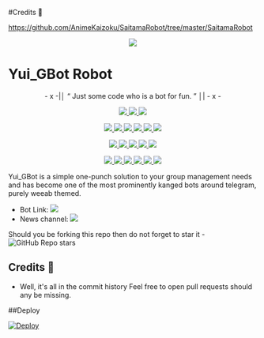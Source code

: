 #Credits 📍

https://github.com/AnimeKaizoku/SaitamaRobot/tree/master/SaitamaRobot





<p align="center">
  <img src="https://wallpaperscave.com/images/original/18/04-25/anime-one-punch-man-#4886.jpg">
</p>

# Yui_GBot Robot 

<p align="center">
- x -|│  “	Just some code who is a bot for fun. ”  │| - x -
</p>

<p align="center">
<a href="https://app.codacy.com/gh/AnimeKaizoku/Yui_GBot?utm_source=github.com&utm_medium=referral&utm_content=AnimeKaizoku/Yui_GBot&utm_campaign=Badge_Grade_Settings" alt="Codacy Badge">
<img src="https://api.codacy.com/project/badge/Grade/6141417ceaf84545bab6bd671503df51" /> </a>
<a href="https://github.com/AnimeKaizoku/Yui_GBot" alt="Libraries.io dependency status for GitHub repo"> <img src="https://img.shields.io/librariesio/github/animekaizoku/Yui_GBot" /> </a>
<a href="http://hits.dwyl.com/animekaizoku/Yui_GBot" alt="HitCount"> <img src="http://hits.dwyl.com/animekaizoku/Yui_GBot.svg" /> </a>
</p>
<p align="center">
<a href="https://github.com/AnimeKaizoku/Yui_GBot" alt="GitHub closed issues"> <img src="https://img.shields.io/github/issues-closed-raw/animekaizoku/Yui_GBot?style=flat&logo=github&color=success" /> </a>
<a href="https://github.com/AnimeKaizoku/Yui_GBot" alt="GitHub commit activity"> <img src="https://img.shields.io/github/commit-activity/m/animekaizoku/Yui_GBot" /> </a>
<a href="https://github.com/AnimeKaizoku/Yui_GBot/graphs/contributors" alt="GitHub contributors"> <img src="https://img.shields.io/github/contributors/animekaizoku/Yui_GBot?style=flat&logo=github" /> </a>
<a href="https://github.com/AnimeKaizoku/Yui_GBot/network/members" alt="GitHub forks"> <img src="https://img.shields.io/github/forks/AnimeKaizoku/Yui_GBot?label=Forks&logo=github" /> </a>
<a href="https://github.com/AnimeKaizoku/Yui_GBot" alt="GitHub closed pull requests"> <img src="https://img.shields.io/github/issues-pr-closed-raw/animekaizoku/Yui_GBot?color=success" /> </a>
<a href="https://github.com/AnimeKaizoku/Yui_GBot" alt="GitHub issues"> <img src="https://img.shields.io/github/issues-raw/animekaizoku/Yui_GBot?style=flat&logo=github&color=yellow" /> </a>
</p>
<p align="center">
<a href="https://github.com/AnimeKaizoku/Yui_GBot" alt="GitHub release (latest by date including pre-releases)"> <img src="https://img.shields.io/github/v/release/animekaizoku/Yui_GBot?include_prereleases?style=flat&logo=github" /> </a>
<a href="https://www.python.org/" alt="made-with-python"> <img src="https://img.shields.io/badge/Made%20with-Python-1f425f.svg?style=flat&logo=python&color=blue" /> </a>
<a href="https://github.com/AnimeKaizoku/Yui_GBot" alt="Docker!"> <img src="https://aleen42.github.io/badges/src/docker.svg" /> </a>
<a href="https://github.com/AnimeKaizoku/Yui_GBot" alt="GitHub repo size"> <img src="https://img.shields.io/github/repo-size/animekaizoku/Yui_GBot" /> </a>
<a href="https://github.com/AnimeKaizoku/Yui_GBot/blob/master/LICENSE" alt="GPLv3 license"> <img src="https://img.shields.io/badge/License-GPLv3-blue.svg" /> </a>
</p>
<p align="center">
<a href="https://ko-fi.com/sawada" alt="Donate!"> <img src="https://aleen42.github.io/badges/src/paypal.svg" /> </a>
<a href="https://t.me/OnePunchUpdates" alt="Telegram!"> <img src="https://aleen42.github.io/badges/src/telegram.svg" /> </a>
<a href="https://discord.animekaizoku.com" alt="Discord"> <img src="https://img.shields.io/discord/465068856692441090?style=flat&logo=discord&color=blue" /> </a>
<a href="" alt="AnimeKaizoku"> <img src="https://img.shields.io/badge/Built%20by-Kaizoku-blue" /> </a>
<a href="https://github.com/AnimeKaizoku/Yui_GBot/graphs/commit-activity" alt="Maintenance"> <img src="https://img.shields.io/badge/Maintained%3F-yes-green.svg" /> </a>
<a href="https://makeapullrequest.com" alt="PRs Welcome"> <img src="https://img.shields.io/badge/PRs-welcome-brightgreen.svg?style=flat-square" /> </a>
</p>



Yui_GBot is a simple one-punch solution to your group management needs and has become one of the most prominently kanged bots around telegram, purely weeab themed.

* Bot Link:  <a href="https://t.me/Yui_GBot" alt="Yui_GBot Robot"> <img src="https://img.shields.io/badge/%F0%9F%A4%96%20-Yui_GBot-blue" /> </a>
* News channel: <a  href="https://t.me/OnePunchUpdates" alt="One Punch Updates"> <img  src="https://img.shields.io/badge/%F0%9F%92%A1-One%20Punch%20Updates-9cf" /> </a>

Should you be forking this repo then do not forget to star it - <img alt="GitHub Repo stars" src="https://img.shields.io/github/stars/animekaizoku/Yui_GBot?color=white&label=%F0%9F%8C%9F%20star">

## Credits 📍
* Well, it's all in the commit history 
Feel free to open pull requests should any be missing.













##Deploy 

[![Deploy](https://www.herokucdn.com/deploy/button.svg)](https://heroku.com/deploy)
